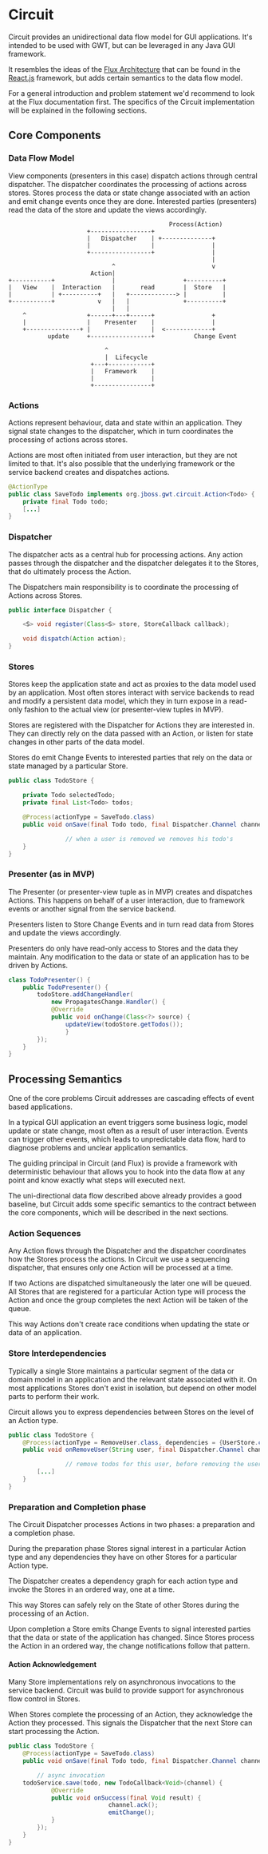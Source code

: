 # Circuit

Circuit provides an unidirectional data flow model for GUI applications. It's intended to be used with GWT, but can be leveraged in any Java GUI framework. 

It resembles the ideas of the [Flux Architecture](http://facebook.github.io/react/docs/flux-overview.html) that can be found in the [React.js](http://facebook.github.io/react/index.html) framework, but adds certain semantics to the data flow model.

For a general introduction and problem statement we'd recommend to look at the Flux documentation first. The specifics of the Circuit implementation will be explained in the following sections.

## Core Components

### Data Flow Model

View components (presenters in this case) dispatch actions through central dispatcher. The dispatcher coordinates the processing of actions across stores. Stores process the data or state change associated with an action and emit change events once they are done. Interested parties (presenters) read the data of the store and update the views accordingly.

```
                                             Process(Action)
                      +-----------------+
                      |   Dispatcher    | +--------------+
                      |                 |                |
                      +-----------------+                |
                                                         |
                             ^                           v
                       Action|
+-----------+                |                   +----------+
|   View    |  Interaction   |       read        |  Store   |
|           | +----------+   |   +-------------> |          |
+-----------+            v   |   |               +----------+
                             |   |
    ^                 +------+---+------+                +
    |                 |    Presenter    |                |
    +---------------+ |                 |  <-------------+
           update     +-----------------+           Change Event

                           ^
                           |  Lifecycle
                       +---+------------+
                       |   Framework    |
                       |                |
                       +----------------+

```

### Actions
Actions represent behaviour, data and state within an application. They signal state changes to the dispatcher, which in turn coordinates the processing of actions across stores.

Actions are most often initiated from user interaction, but they are not limited to that. It's also possible that the underlying framework or the service backend creates and dispatches actions.

```java
@ActionType
public class SaveTodo implements org.jboss.gwt.circuit.Action<Todo> {
 	private final Todo todo;
	[...]
}
```

### Dispatcher
The dispatcher acts as a central hub for processing actions. Any action passes through the dispatcher and the dispatcher delegates it to the Stores, that do ultimately process the Action.

The Dispatchers main responsibility is to coordinate the processing of Actions across Stores. 

```java
public interface Dispatcher {

    <S> void register(Class<S> store, StoreCallback callback);

    void dispatch(Action action);
}
```

### Stores
Stores keep the application state and act as proxies to the data model used by an application. Most often stores interact with service backends to read and modify a persistent data model, which they in turn expose in a read-only fashion to the actual view (or presenter-view tuples in MVP).

Stores are registered with the Dispatcher for Actions they are interested in. They can directly rely on the data passed with an Action, or listen for state changes in other parts of the data model.

Stores do emit Change Events to interested parties that rely on the data or state managed by a particular Store.

```java
public class TodoStore {

	private Todo selectedTodo;
	private final List<Todo> todos;

	@Process(actionType = SaveTodo.class)
	public void onSave(final Todo todo, final Dispatcher.Channel channel) {

				// when a user is removed we removes his todo's 
    }
}
```

### Presenter (as in MVP)

The Presenter (or presenter-view tuple as in MVP) creates and dispatches Actions. This happens on behalf of a user interaction, due to framework events or another signal from the service backend. 

Presenters listen to Store Change Events and in turn read data from Stores and update the views accordingly.

Presenters do only have read-only access to Stores and the data they maintain. Any modification to the data or state of an application has to be driven by Actions. 

```java
class TodoPresenter() {
	public TodoPresenter() {
		todoStore.addChangeHandler(
			new PropagatesChange.Handler() {
  			@Override
    		public void onChange(Class<?> source) {
    			updateView(todoStore.getTodos());                     
 				}
  		});
	}
}
```

## Processing Semantics

One of the core problems Circuit addresses are cascading effects of event based applications. 

In a typical GUI application an event triggers some business logic, model update or state change, most often as a result of user interaction. Events can trigger other events, which leads to unpredictable data flow, hard to diagnose problems and unclear application semantics.

The guiding principal in Circuit (and Flux) is provide a framework with deterministic behaviour that allows you to hook into the data flow at any point and know exactly what steps will executed next.

The uni-directional data flow described above already provides a good baseline, but Circuit adds some specific semantics to the contract between the core components, which will be described in the next sections.

### Action Sequences

Any Action flows through the Dispatcher and the dispatcher coordinates how the Stores process the actions. In Circuit we use a sequencing dispatcher, that ensures only one Action will be processed at a time. 

If two Actions are dispatched simultaneously the later one will be queued. All Stores that are registered for a particular Action type will process the Action and once the group completes the next Action will be taken of the queue.

This way Actions don't create race conditions when updating the state or data of an application.

### Store Interdependencies

Typically a single Store maintains a particular segment of the data or domain model in an application and the relevant state associated with it. On most applications Stores don't exist in isolation, but depend on other model parts to perform their work.

Circuit allows you to express dependencies between Stores on the level of an Action type. 

```java
public class TodoStore {
    @Process(actionType = RemoveUser.class, dependencies = {UserStore.class})
    public void onRemoveUser(String user, final Dispatcher.Channel channel) {

				// remove todos for this user, before removing the user
        [...]
    }
}
```

### Preparation and Completion phase

The Circuit Dispatcher processes Actions in two phases: a preparation and a completion phase. 

During the preparation phase Stores signal interest in a particular Action type and any dependencies they have on other Stores for a particular Action type. 

The Dispatcher creates a dependency graph for each action type and invoke the Stores in an ordered way, one at a time.

This way Stores can safely rely on the State of other Stores during the processing of an Action.

Upon completion a Store emits Change Events to signal interested parties that the data or state of the application has changed. Since Stores process the Action in an ordered way, the change notifications follow that pattern.

#### Action Acknowledgement

Many Store implementations rely on asynchronous invocations to the service backend. Circuit was build to provide support for asynchronous flow control in Stores.

When Stores complete the processing of an Action, they acknowledge the Action they processed. This signals the Dispatcher that the next Store can start processing the Action.

```java
public class TodoStore {
	@Process(actionType = SaveTodo.class)
	public void onSave(final Todo todo, final Dispatcher.Channel channel) {

		// async invocation
    todoService.save(todo, new TodoCallback<Void>(channel) {
            @Override
            public void onSuccess(final Void result) {
							channel.ack();
							emitChange();
            }
        });
    }
}
```




